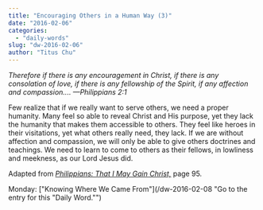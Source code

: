 ```yaml
---
title: "Encouraging Others in a Human Way (3)"
date: "2016-02-06"
categories: 
  - "daily-words"
slug: "dw-2016-02-06"
author: "Titus Chu"
---
```


_Therefore if there is any encouragement in Christ, if there is any consolation of love, if there is any fellowship of the Spirit, if any affection and compassion.... —Philippians 2:1_

Few realize that if we really want to serve others, we need a proper humanity. Many feel so able to reveal Christ and His purpose, yet they lack the humanity that makes them accessible to others. They feel like heroes in their visitations, yet what others really need, they lack. If we are without affection and compassion, we will only be able to give others doctrines and teachings. We need to learn to come to others as their fellows, in lowliness and meekness, as our Lord Jesus did.

Adapted from _[Philippians: That I May Gain Christ,](/book-philippians "Go to the listing for this book.")_ page 95.

Monday: ["Knowing Where We Came From"](/dw-2016-02-08 "Go to the entry for this "Daily Word."")
